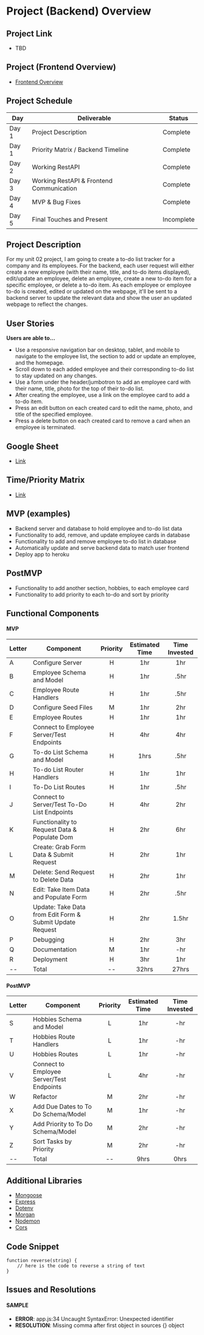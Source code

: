 # Project (Backend) Overview

## Project Link
- TBD

## Project (Frontend Overview)
- [Frontend Overview](https://github.com/jordanchude/to-do-list-frontend/blob/master/planning/README.md)

## Project Schedule

|  Day | Deliverable | Status
|---|---| ---|
|Day 1| Project Description | Complete
|Day 1| Priority Matrix / Backend Timeline | Complete
|Day 2| Working RestAPI | Complete
|Day 3| Working RestAPI & Frontend Communication | Complete
|Day 4| MVP & Bug Fixes | Complete
|Day 5| Final Touches and Present | Incomplete

## Project Description

For my unit 02 project, I am going to create a to-do list tracker for a company and its employees. For the backend, each user request will either create a new employee (with their name, title, and to-do items displayed), edit/update an employee, delete an employee, create a new to-do item for a specific employee, or delete a to-do item. As each employee or employee to-do is created, edited or updated on the webpage, it'll be sent to a backend server to update the relevant data and show the user an updated webpage to reflect the changes.

## User Stories
**Users are able to...**
- Use a responsive navigation bar on desktop, tablet, and mobile to navigate to the employee list, the section to add or update an employee, and the homepage.
- Scroll down to each added employee and their corresponding to-do list to stay updated on any changes.
- Use a form under the header/jumbotron to add an employee card with their name, title, photo for the top of their to-do list.
- After creating the employee, use a link on the employee card to add a to-do item.
- Press an edit button on each created card to edit the name, photo, and title of the specified employee.
- Press a delete button on each created card to remove a card when an employee is terminated.

## Google Sheet

- [Link](https://docs.google.com/spreadsheets/d/1DRhpnHYU-LVnRYKSALXm_xbMCZ3FsTs6Zl-VJ1MU49E/edit?usp=sharing)

## Time/Priority Matrix
- [Link](https://res.cloudinary.com/dpjdvsigb/image/upload/v1596221477/project-2-assets/backend-time-priority-matrix_pvi4e0.jpg)

## MVP (examples)
- Backend server and database to hold employee and to-do list data
- Functionality to add, remove, and update employee cards in database
- Functionality to add and remove employee to-do list in database
- Automatically update and serve backend data to match user frontend
- Deploy app to heroku

## PostMVP 
- Functionality to add another section, hobbies, to each employee card
- Functionality to add priority to each to-do and sort by priority

## Functional Components

#### MVP
|Letter | Component | Priority | Estimated Time | Time Invested |
| --- | --- | :---: |  :---: | :---: |
| A | Configure Server | H | 1hr | 1hr |
| B | Employee Schema and Model | H | 1hr | .5hr|
| C | Employee Route Handlers | H | 1hr | .5hr |
| D | Configure Seed Files | M | 1hr | 2hr |
| E | Employee Routes | H | 1hr| 1hr |
| F | Connect to Employee Server/Test Endpoints | H | 4hr | 4hr |
| G | To-do List Schema and Model | H | 1hrs| .5hr |
| H | To-do List Router Handlers | H | 1hr | 1hr |
| I | To-Do List Routes | H | 1hr | .5hr |
| J | Connect to Server/Test To-Do List Endpoints | H | 4hr | 2hr |
| K | Functionality to Request Data & Populate Dom | H | 2hr | 6hr |
| L | Create: Grab Form Data & Submit Request | H | 2hr | 1hr |
| M | Delete: Send Request to Delete Data | H | 2hr | 1hr |
| N | Edit: Take Item Data and Populate Form | H | 2hr | .5hr |
| O | Update: Take Data from Edit Form & Submit Update Request | H | 2hr | 1.5hr |
| P | Debugging | H | 2hr | 3hr |
| Q | Documentation | M | 1hr | -hr |
| R | Deployment | H | 3hr | 1hr |
| -- | Total | -- | 32hrs| 27hrs |

#### PostMVP
|Letter | Component | Priority | Estimated Time | Time Invested |
| --- | --- | :---: |  :---: | :---: |
| S | Hobbies Schema and Model | L | 1hr | -hr|
| T | Hobbies Route Handlers | L | 1hr | -hr |
| U | Hobbies Routes | L | 1hr| -hr |
| V | Connect to Employee Server/Test Endpoints | L | 4hr | -hr |
| W	| Refactor | M | 2hr | -hr |
| X	| Add Due Dates to To Do Schema/Model | M | 1hr | -hr |
| Y	| Add Priority to To Do Schema/Model | M | 2hr | -hr |
| Z	| Sort Tasks by Priority | M | 2hr | -hr |
| -- | Total | -- | 9hrs | 0hrs |

## Additional Libraries
 - [Mongoose](https://mongoosejs.com/)
 - [Express](http://expressjs.com/)
 - [Dotenv](https://www.npmjs.com/package/dotenv)
 - [Morgan](https://www.npmjs.com/package/morgan)
 - [Nodemon](https://nodemon.io/#:~:text=Nodemon%20is%20a%20utility%20that,restart%20when%20your%20code%20changes.)
 - [Cors](https://www.npmjs.com/package/cors)

## Code Snippet

```
function reverse(string) {
	// here is the code to reverse a string of text
}
```

## Issues and Resolutions

#### SAMPLE
- **ERROR**: app.js:34 Uncaught SyntaxError: Unexpected identifier                       
- **RESOLUTION**: Missing comma after first object in sources {} object

